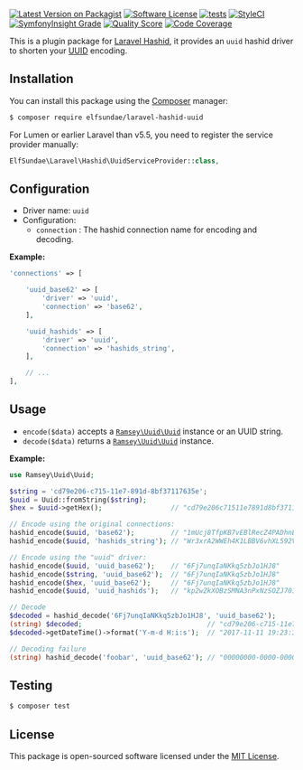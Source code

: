 [![Latest Version on Packagist](https://img.shields.io/packagist/v/elfsundae/laravel-hashid-uuid.svg?style=flat-square)](https://packagist.org/packages/elfsundae/laravel-hashid-uuid)
[![Software License](https://img.shields.io/badge/license-MIT-brightgreen.svg?style=flat-square)](LICENSE.md)
[![tests](https://github.com/ElfSundae/laravel-hashid-uuid/actions/workflows/tests.yml/badge.svg)](https://github.com/ElfSundae/laravel-hashid-uuid/actions/workflows/tests.yml)
[![StyleCI](https://styleci.io/repos/110262872/shield)](https://styleci.io/repos/110262872)
[![SymfonyInsight Grade](https://img.shields.io/symfony/i/grade/57a207e1-f852-42c4-8260-a078b7dff9df?style=flat-square)](https://insight.symfony.com/projects/57a207e1-f852-42c4-8260-a078b7dff9df)
[![Quality Score](https://img.shields.io/scrutinizer/g/ElfSundae/laravel-hashid-uuid.svg?style=flat-square)](https://scrutinizer-ci.com/g/ElfSundae/laravel-hashid-uuid)
[![Code Coverage](https://img.shields.io/scrutinizer/coverage/g/ElfSundae/laravel-hashid-uuid/master.svg?style=flat-square)](https://scrutinizer-ci.com/g/ElfSundae/laravel-hashid-uuid/?branch=master)

This is a plugin package for [Laravel Hashid][hashid], it provides an `uuid` hashid driver to shorten your [UUID] encoding.

## Installation

You can install this package using the [Composer](https://getcomposer.org) manager:

```sh
$ composer require elfsundae/laravel-hashid-uuid
```

For Lumen or earlier Laravel than v5.5, you need to register the service provider manually:

```php
ElfSundae\Laravel\Hashid\UuidServiceProvider::class,
```

## Configuration

- Driver name: `uuid`
- Configuration:
    - `connection` : The hashid connection name for encoding and decoding.

**Example:**

```php
'connections' => [

    'uuid_base62' => [
        'driver' => 'uuid',
        'connection' => 'base62',
    ],

    'uuid_hashids' => [
        'driver' => 'uuid',
        'connection' => 'hashids_string',
    ],

    // ...
],
```

## Usage

- `encode($data)` accepts a [`Ramsey\Uuid\Uuid`][uuid] instance or an UUID string.
- `decode($data)` returns a [`Ramsey\Uuid\Uuid`][uuid] instance.

**Example:**

```php
use Ramsey\Uuid\Uuid;

$string = 'cd79e206-c715-11e7-891d-8bf37117635e';
$uuid = Uuid::fromString($string);
$hex = $uuid->getHex();                 // "cd79e206c71511e7891d8bf37117635e"

// Encode using the original connections:
hashid_encode($uuid, 'base62');         // "1mUcj8TfpKB7vEBlRecZ4PADhnE1UbBg2L9n3PQOSFqzYZHwj"
hashid_encode($uuid, 'hashids_string'); // "Wr3xrA2WWEh4K1LBBV6vhXL592VVQoSKWnpQB5vkt9DkZxDp6Lsjz945vnRl"

// Encode using the "uuid" driver:
hashid_encode($uuid, 'uuid_base62');    // "6Fj7unqIaNKkq5zbJo1HJ8"
hashid_encode($string, 'uuid_base62');  // "6Fj7unqIaNKkq5zbJo1HJ8"
hashid_encode($hex, 'uuid_base62');     // "6Fj7unqIaNKkq5zbJo1HJ8"
hashid_encode($uuid, 'uuid_hashids');   // "kp2wZkXOBzSMNA3nPxNzSOZJ701"

// Decode
$decoded = hashid_decode('6Fj7unqIaNKkq5zbJo1HJ8', 'uuid_base62');
(string) $decoded;                               // "cd79e206-c715-11e7-891d-8bf37117635e"
$decoded->getDateTime()->format('Y-m-d H:i:s');  // "2017-11-11 19:23:31"

// Decoding failure
(string) hashid_decode('foobar', 'uuid_base62'); // "00000000-0000-0000-0000-000000000000"
```

## Testing

```sh
$ composer test
```

## License

This package is open-sourced software licensed under the [MIT License](LICENSE.md).

[hashid]: https://github.com/ElfSundae/laravel-hashid
[uuid]: https://github.com/ramsey/uuid
